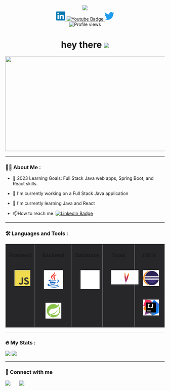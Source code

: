<div id="header" align="center">
  <img src="https://media.giphy.com/media/3kPDmoWdBpQPNhCnUG/giphy.gif" width="150"/>

<div id="badges">
  <a href="https://www.linkedin.com/in/davenaugler/">
    <img src="https://github.com/devicons/devicon/blob/master/icons/linkedin/linkedin-original.svg" alt="LinkedIn Badge" height="30"/>
  </a>
  <a href="https://www.youtube.com/channel/UCi7QuGYuNdxO7-vK1Qdxmzw">
    <img src="https://img.shields.io/badge/YouTube-red?style=for-the-badge&logo=youtube&logoColor=white" alt="Youtube Badge" height="30"/>
  </a>
  <a href="https://twitter.com/DaveNaugler">
    <img src="https://github.com/devicons/devicon/blob/master/icons/twitter/twitter-original.svg" alt="Twitter Badge" height="30"/>
  </a>
</div>
<img src="https://komarev.com/ghpvc/?username=davenaugler&style=flat-square&color=blue" alt="Profile views" height="25"/>
<h1>
  hey there
  <img src="https://media.giphy.com/media/hvRJCLFzcasrR4ia7z/giphy.gif" width="50px"/>
</h1>

</div>


<div align="center">
  <img src="https://media.giphy.com/media/dWesBcTLavkZuG35MI/giphy.gif" width="600" height="300"/>
</div>

---
### :man_technologist: About Me :
- 🧠 2023 Learning Goals: Full Stack Java web apps, Spring Boot, and React skills.

- :telescope: I'm currently working on a Full Stack Java application 

- :seedling: I'm currently learning Java and React

- :mailbox:How to reach me: [![Linkedin Badge](https://img.shields.io/badge/-davenaugler-blue?style=flat&logo=Linkedin&logoColor=white)](https://www.linkedin.com/in/davenaugler/)

---

### :hammer_and_wrench: Languages and Tools :
<table style="background-color: #27272a" width="100%" border="1"><tr><td valign="top">

<h3 align="center">Frontend</h3>
<div align="center">  
<img style="margin: 20px" src="/assets/Frontend/javascript.svg" alt="JavaScript" height="50" />
<!-- <img style="margin: 20px" src="/assets/Frontend/react_horizontal.svg" alt="React" height="60" /> -->
</div>

</td><td valign="top">

<h3 align="center">Backend</h3>
<div align="center">
<img style="margin: 20px" src="/assets/Backend/java2.svg" alt="Java" height="60" />
<img style="margin: 20px" src="/assets/Backend/icons8-spring-boot.svg" alt="Spring" height="50" />
</div>

</td><td valign="top">

<h3 align="center">Database</h3>
<div align="center">
<img style="margin: 20px" src="/assets/Database/mysql_white_data.svg" alt="MySQL" height="60" />
</div>

</td><td valign="top">

<h3 align="center">Tools</h3>
<div align="center">
<img style="margin: 20px" src="/assets/Tools/maven_white.svg" alt="Maven" height="45" />
</div>

</td><td valign="top">

<h3 align="center">IDE's</h3>
<div align="center">
<img style="margin: 20px" src="/assets/IDE/eclipse.svg" alt="Eclipse IDE" height="50" />
<img style="margin: 20px" src="/assets/IDE/intellij-idea.svg" alt="IntelliJ IDEA" height="50" />
</div>

</td></tr>

</table>

---
### :fire: My Stats :
<img src="https://github-readme-stats.vercel.app/api/top-langs/?username=davenaugler&theme=tokyonight&langs_count=5"/>

<img src="https://github-readme-stats.vercel.app/api?username=anuraghazra&show_icons=true" />





---
### :link: Connect with me
<div >
<a href="https://www.linkedin.com/in/davenaugler/"><img src="https://www.vectorlogo.zone/logos/linkedin/linkedin-tile.svg" height="50"/></a>
&nbsp;&nbsp;&nbsp;&nbsp;&nbsp;
<a href = "mailto: davenaugler@gmail.com"><img src="https://www.vectorlogo.zone/logos/gmail/gmail-icon.svg" target="_blank" height="50"></a>
</div>


